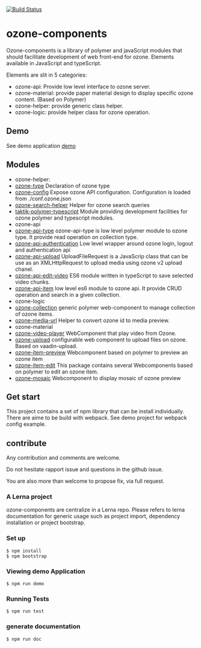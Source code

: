 [![Build Status](https://travis-ci.org/taktik/ozone-components.svg?branch=master)](https://travis-ci.org/taktik/ozone-components)

# ozone-components

Ozone-components is a library of polymer and javaScript modules that should facilitate development of web front-end for ozone.
Elements available in JavaScript and typeScript.

Elements are slit in 5 categories:
- ozone-api: Provide low level interface to ozone server.
- ozone-material: provide paper material design to display specific ozone content. (Based on Polymer)
- ozone-helper: provide generic class helper.
- ozone-logic: provide helper class for ozone operation.


## Demo

See demo application [demo](demo.html)

## Modules

- ozone-helper:
 - [ozone-type](packages/ozone-helper/ozone-type) Declaration of ozone type
 - [ozone-config](packages/ozone-helper/ozone-config) Expose ozone API configuration. Configuration is loaded from ./conf.ozone.json
 - [ozone-search-helper](packages/ozone-helper/ozone-search-helper) Helper for ozone search queries
 - [taktik-polymer-typescript](packages/ozone-helper/taktik-polymer-typescript) Module providing development facilities for ozone polymer and typescript modules.
- ozone-api
 - [ozone-api-type](packages/ozone-api/ozone-api-type) ozone-api-type is low level polymer module to ozone type. It provide read operation on collection type.
 - [ozone-api-authentication](packages/ozone-api/ozone-api-authentication) Low level wrapper around ozone login, logout and authentication api
 - [ozone-api-upload](packages/ozone-api/ozone-api-upload) UploadFileRequest is a JavaScrip class that can be use as an XMLHttpRequest to upload media using ozone v2 upload chanel.
 - [ozone-api-edit-video](packages/ozone-api/ozone-api-edit-video) ES6 module written in typeScript to save selected video chunks.
 - [ozone-api-item](packages/ozone-api/ozone-api-item) low level es6 module to ozone api. It provide CRUD operation and search in a given collection.
- ozone-logic
 - [ozone-collection](packages/ozone-logic/ozone-collection) generic polymer web-component to manage collection of ozone items.
 - [ozone-media-url](packages/ozone-logic/ozone-media-url) Helper to convert ozone id to media preview.
- ozone-material
 - [ozone-video-player](packages/ozone-material/ozone-video-player) WebComponent that play video from Ozone.
 - [ozone-upload](packages/ozone-material/ozone-upload) configurable web component to upload files on ozone. Based on vaadin-upload.
 - [ozone-item-preview](packages/ozone-material/ozone-item-preview)  Webcomponent based on polymer to preview an ozone item
 - [ozone-item-edit](packages/ozone-material/ozone-item-edit) This package contains several Webcomponents based on polymer to edit an ozone item.
 - [ozone-mosaic](packages/ozone-material/ozone-mosaic) Webcomponent to display mosaic of ozone preview

## Get start

This project contains a set of npm library that can be install individually.
There are aime to be build with webpack.
See demo project for webpack config example.

## contribute

Any contribution and comments are welcome.

Do not hesitate rapport issue and questions in the github issue.

You are also more than welcome to propose fix, via full request.


### A Lerna project

ozone-components are centralize in a Lerna repo. Please refers to lerna documentation for generic usage such as project import, dependency installation or project bootstrap.

### Set up

```
$ npm install
$ npm bootstrap
```

### Viewing demo Application

```
$ npm run demo
```

### Running Tests

```
$ npm run test
```

### generate documentation

```bash
$ npm run doc
```
